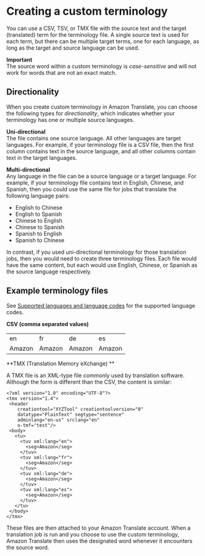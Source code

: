 # Creating a custom terminology<a name="creating-custom-terminology"></a>

You can use a CSV, TSV, or TMX file with the source text and the target \(translated\) term for the terminology file\. A single source text is used for each term, but there can be multiple target terms, one for each language, as long as the target and source language can be used\.

**Important**  
The source word within a custom terminology is *case\-sensitive* and will not work for words that are not an exact match\.

## Directionality<a name="creating-custom-terminology-directionality"></a>

When you create custom terminology in Amazon Translate, you can choose the following types for *directionality*, which indicates whether your terminology has one or multiple source languages\.

**Uni\-directional**  
The file contains one source language\. All other languages are target languages\. For example, if your terminology file is a CSV file, then the first column contains text in the source language, and all other columns contain text in the target languages\.

**Multi\-directional**  
Any language in the file can be a source language or a target language\. For example, if your terminology file contains text in English, Chinese, and Spanish, then you could use the same file for jobs that translate the following language pairs:  
+ English to Chinese
+ English to Spanish
+ Chinese to English
+ Chinese to Spanish
+ Spanish to English
+ Spanish to Chinese

In contrast, if you used uni\-directional terminology for those translation jobs, then you would need to create three terminology files\. Each file would have the same content, but each would use English, Chinese, or Spanish as the source language respectively\. 

## Example terminology files<a name="creating-custom-terminology-examples"></a>

See [Supported languages and language codes](what-is-languages.md) for the supported language codes\.

**CSV \(comma separated values\)**


|  |  |  |  | 
| --- |--- |--- |--- |
|  en  |  fr  |  de  |  es  | 
|  Amazon  |  Amazon  |  Amazon  |  Amazon  | 

**TMX \(Translation Memory eXchange\) **

A TMX file is an XML\-type file commonly used by translation software\. Although the form is different than the CSV, the content is similar:

```
<?xml version="1.0" encoding="UTF-8"?>
<tmx version="1.4">
 <header
    creationtool="XYZTool" creationtoolversion="0"
    datatype="PlainText" segtype="sentence"
    adminlang="en-us" srclang="en"
    o-tmf="test"/>
 <body>
   <tu>
     <tuv xml:lang="en">
       <seg>Amazon</seg>
     </tuv>
     <tuv xml:lang="fr">
       <seg>Amazon</seg>
     </tuv>
     <tuv xml:lang="de">
       <seg>Amazon</seg>
     </tuv>
     <tuv xml:lang="es">
       <seg>Amazon</seg>
     </tuv>
   </tu>   
 </body>
</tmx>
```

These files are then attached to your Amazon Translate account\. When a translation job is run and you choose to use the custom terminology, Amazon Translate then uses the designated word whenever it encounters the source word\.
